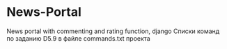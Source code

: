# News-Portal

News portal with commenting and rating function, django
Списки команд по заданию D5.9 в файле commands.txt проекта
